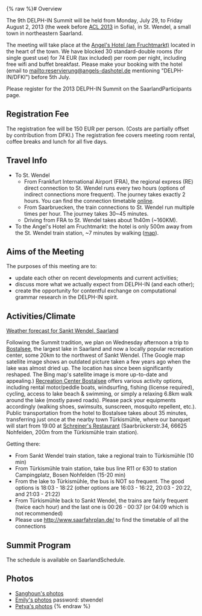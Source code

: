 {% raw %}# Overview

The 9th DELPH-IN Summit will be held from Monday, July 29,
to Friday August 2, 2013 (the week before [ACL
2013](http://acl2013.org/site/) in Sofia), in St. Wendel, a small town
in northeastern Saarland.

The meeting will take place at the [Angel's Hotel (am
Fruchtmarkt)](http://www.angels-dashotel.de/fruchtmarkt/) located in the
heart of the town. We have blocked 30 standard-double rooms (for single
guest use) for 74 EUR (tax included) per room per night, including free
wifi and buffet breakfast. Please make your booking with the hotel
(email to <mailto:reservierung@angels-dashotel.de> mentioning "DELPH-IN/DFKI")
before 5th July.

Please register for the 2013 DELPH-IN Summit on the
SaarlandParticipants page.

## Registration Fee

The registration fee will be 150 EUR per person. (Costs are partially
offset by contribution from DFKI.) The registration fee covers meeting
room rental, coffee breaks and lunch for all five days.

## Travel Info

- To St. Wendel
  - From Frankfurt International Airport (FRA), the regional express
(RE) direct connection to St. Wendel runs every two hours
(options of indirect connections more frequent). The journey
takes exactly 2 hours. You can find the connection timetable
[online](http://www.bahn.de/i/view/USA/en/index.shtml).
  - From Saarbruecken, the train connections to St. Wendel run
multiple times per hour. The journey takes 30\~45 minutes.
  - Driving from FRA to St. Wendel takes about 1h40m (\~160KM).
- To the Angel's Hotel am Fruchtmarkt: the hotel is only 500m away
from the St. Wendel train station, \~7 minutes by walking
([map](http://goo.gl/maps/alO5T)).

## Aims of the Meeting

The purposes of this meeting are to:

- update each other on recent developments and current activities;
- discuss more what we actually expect from DELPH-IN (and each other);
- create the opportunity for contentful exchange on computational
grammar research in the DELPH-IN spirit.

## Activities/Climate

[Weather forecast for Sankt Wendel,
Saarland](http://www.weather.com/weather/tenday/Sankt+Wendel+GMXX0933:1:GM)

Following the Summit tradition, we plan on Wednesday afternoon a trip to
[Bostalsee](http://www.bostalsee.de/en/), the largest lake in Saarland
and now a locally popular recreation center, some 20km to the northwest
of Sankt Wendel. (The Google map satellite image shows an outdated
picture taken a few years ago when the lake was almost dried up. The
location has since been significantly reshaped. The Bing map's satellite
image is more up-to-date and appealing.) [Recreation Center
Bostalsee](http://www.bostalsee.de/en/leisure-centre-bostalsee/) offers
various activity options, including rental motor/peddle boats,
windsurfing, fishing (license required), cycling, access to lake beach &
swimming, or simply a relaxing 6.8km walk around the lake (mostly paved
roads). Please pack your equipments accordingly (walking shoes,
swimsuits, sunscreen, mosquito repellent, etc.). Public transportation
from the hotel to Bostalsee takes about 35 minutes, transferring just
once at the nearby town Türkismühle, where our banquet will start from
19:00 at [Schreiner's
Restaurant](http://schreiners-restaurant.de/index.html)
(Saarbrückerstr.34, 66625 Nohfelden, 200m from the Türkismühle train
station).

Getting there:

- From Sankt Wendel train station, take a regional train to
Türkismühle (10 min)
- From Türkismühle train station, take bus line R11 or 630 to station
Campingplatz, Bosen Nohfelden (15-20 min)
- From the lake to Türkismühle, the bus is NOT so frequent. The good
options is 18:03 - 18:22 (other options are 16:03 - 16:22, 20:03 -
20:22, and 21:03 - 21:22)
- From Türkismühle back to Sankt Wendel, the trains are fairly
frequent (twice each hour) and the last one is 00:26 - 00:37 (or
04:09 which is not recommended)
- Please use <http://www.saarfahrplan.de/> to find the timetable of
all the connections

## Summit Program

The schedule is available on SaarlandSchedule.

## Photos

- [Sanghoun's
photos](https://plus.google.com/photos/106261683885290415644/albums/5906898592984001825)
- [Emily's
photos](http://erbonzo.smugmug.com/Travel/DELPH-IN-2013/30878702_7VXgHz)
password: stwendel
- [Petya's
photos](http://plus.google.com/u/0/photos/110057092152807525970/albums/5908390534903322241)
<update date omitted for speed>{% endraw %}